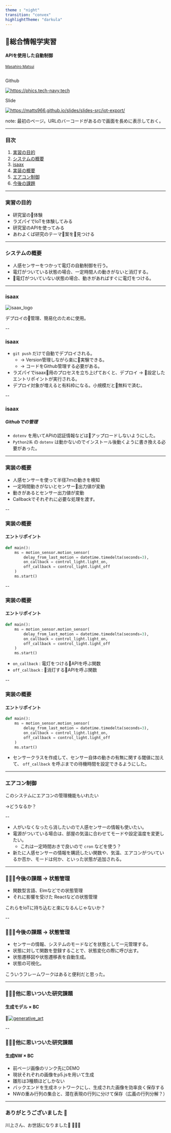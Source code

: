 ```yaml
---
theme : "night"
transition: "convex"
highlightTheme: "darkula"
---
```


## 総合情報学実習

#### APIを使用した自動制御

<small>[Masahiro Matsui](https://tech-navy.tech)</small>
<div style='display:inline-block;'>
<p>Github</p>
<a rel='nofollow' href='https://github.com/matts966/iot' style='cursor:default;'><img src='https://chart.googleapis.com/chart?cht=qr&chl=https%3A%2F%2Fgithub.com%2Fmatts966%2Fiot%2F&chs=210x210&choe=UTF-8&chld=L|2' alt='https://phics.tech-navy.tech' title='Service'></a>
</div>
<div style='display:inline-block;'>
<p>Slide</p>
<a rel='nofollow' href='https://matts966.github.io/slides/slides-src/iot-export/' style='cursor:default'><img src='https://chart.googleapis.com/chart?cht=qr&chl=https%3A%2F%2Fmatts966.github.io%2Fslides%2Fslides-src%2Fiot-export%2F&chs=210x210&choe=UTF-8&chld=L|2' alt='https://matts966.github.io/slides/slides-src/iot-export/' title='Slide'></a>
</div>

note: 最初のページ。URLのバーコードがあるので画面を長めに表示しておく。

---

### 目次

1. [実習の目的](#/2) 
2. [システムの概要](#/3)
3. [isaax](#/4)
4. [実装の概要](#/5)
5. [エアコン制御](#/6)
6. [今後の課題](#/7)

---

### 実習の目的

- 研究室の体験
- ラズパイでIoTを体験してみる
- 研究室のAPIを使ってみる
- あわよくば研究のテーマ案を見つける

---

### システムの概要

- 人感センサーをつかって電灯の自動制御を行う。
- 電灯がついている状態の場合、一定時間人の動きがないと消灯する。
- 電灯がついていない状態の場合、動きがあればすぐに電灯をつける。

---

### isaax

<img src="images/isaax_logo_vector.svg" style="max-width:40%;background:white;" alt="isaax_logo">

デプロイの管理、簡易化のために使用。

--

### isaax 

- `git push` だけで自動でデプロイされる。
    - → Version管理しながら楽に実験できる。
    - → コードをGithub管理する必要がある。
- ラズパイでisaax用のプロセスを立ち上げておくと、デプロイ → 設定したエントリポイントが実行される。
- デプロイ対象が増えると有料枠になる。小規模だと無料で済む。

--

### isaax 
##### Githubでの管理

- `dotenv` を用いてAPIの認証情報などはアップロードしないようにした。
- `Python2系` の `dotenv` は動かないのでインストール後動くように書き換える必要があった。　

---

### 実装の概要

- 人感センサーを使って半径7ｍの動きを検知
- 一定時間動きがないとセンサー出力値が変動
- 動きがあるとセンサー出力値が変動
- Callbackでそれぞれに必要な処理を渡す。

--

### 実装の概要

#### エントリポイント

```Python
def main():
    ms = motion_sensor.motion_sensor(
        delay_from_last_motion = datetime.timedelta(seconds=3),
        on_callback = control_light.light_on,
        off_callback = control_light.light_off
    )
    ms.start()
```

--

### 実装の概要

#### エントリポイント

```Python
def main():
    ms = motion_sensor.motion_sensor(
        delay_from_last_motion = datetime.timedelta(seconds=3),
        on_callback = control_light.light_on,
        off_callback = control_light.light_off
    )
    ms.start()
```

- `on_callback` : 電灯をつけるAPIを呼ぶ関数
- `off_callback` : 消灯するAPIを呼ぶ関数

--

### 実装の概要

#### エントリポイント

```Python
def main():
    ms = motion_sensor.motion_sensor(
        delay_from_last_motion = datetime.timedelta(seconds=3),
        on_callback = control_light.light_on,
        off_callback = control_light.light_off
    )
    ms.start()
```

- センサークラスを作成して、センサー自体の動きの有無に関する閾値に加えて、
`off_callback` を呼ぶまでの待機時間を設定できるようにした。

---

### エアコン制御

このシステムにエアコンの管理機能もいれたい

→どうなるか？

--

- 人がいなくなったら消したいので人感センサーの情報も使いたい。
- 電源がついている場合は、部屋の気温に合わせてモードや設定温度を変更したい。
    - これは一定時間おきで良いので `cron` などを使う？
- 新たに人感センサーの情報を購読したい関数や、気温、エアコンがついているか否か、モードは何か、といった状態が追加される。

---

### 今後の課題 → 状態管理

- 関数型言語、Elmなどでの状態管理
- それに影響を受けた Reactなどの状態管理

これらをIoTに持ち込むと楽になるんじゃないか？

--

### 今後の課題 → 状態管理

- センサーの情報、システムのモードなどを状態として一元管理する。
- 状態に対して関数を登録することで、状態変化の際に呼び出す。
- 状態遷移図や状態遷移表を自動生成。
- 状態の可視化。

こういうフレームワークはあると便利だと思った。

---

### 他に思いついた研究課題 
#### 生成モデル $\times$ BC

<a target="_blank" href="https://phics.tech-naby.tech"><img src="images/generative.jpg" style="max-width:40%;" alt="generative_art"></a>

--

### 他に思いついた研究課題 
#### 生成NW $\times$ BC

- 前ページ画像のリンク先にDEMO
- 現状それぞれの画像をp5.jsを用いて生成
- 雛形は3種類ほどしかない
- バックエンドを生成ネットワークにし、生成された画像を効率良く保存する
- NWの重み行列の集合と、潜在表現の行列に分けて保存（広義の行列分解？）

---

### ありがとうございました 🎉

川上さん、お世話になりました 🙇‍♂️